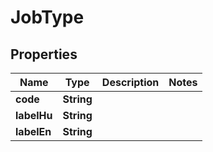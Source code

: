 

# JobType


## Properties

| Name | Type | Description | Notes |
|------------ | ------------- | ------------- | -------------|
|**code** | **String** |  |  |
|**labelHu** | **String** |  |  |
|**labelEn** | **String** |  |  |



